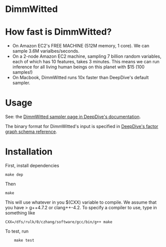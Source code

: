 DimmWitted
==========

# How fast is DimmWitted?

  - On Amazon EC2's FREE MACHINE (512M memory, 1 core). We can sample 3.6M varialbes/seconds.
  - On a 2-node Amazon EC2 machine, sampling 7 billion random variables, each of which has 10 features, takes 3 minutes. This means we can run inference for all living human beings on this planet with $15 (100 samples!)
  - On Macbook, DimmWitted runs 10x faster than DeepDive's default sampler.

# Usage

See: the [DimmWitted sampler page in DeepDive's documentation](http://deepdive.stanford.edu/doc/basics/sampler.html).

The binary format for DimmWitted's input is specified in [DeepDive's factor graph schema reference](http://deepdive.stanford.edu/doc/advanced/factor_graph_schema.html).

# Installation

First, install dependencies

    make dep

Then

    make

This will use whatever in you $(CXX) variable to compile. We assume that you have > g++4.7.2 or clang++-4.2. To specify a compiler to use, type in something like

    CXX=/dfs/rulk/0/czhang/software/gcc/bin/g++ make

To test, run

		make test
